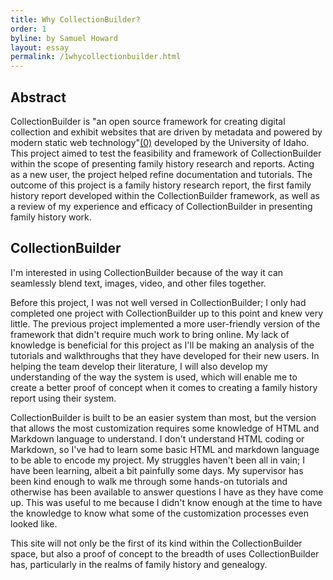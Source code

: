 ```yaml
---
title: Why CollectionBuilder?
order: 1
byline: by Samuel Howard
layout: essay
permalink: /1whycollectionbuilder.html
---
```


## Abstract

CollectionBuilder is "an open source framework for creating digital collection and exhibit websites that are driven by metadata and powered by modern static web technology"[(0)](https://collectionbuilder.github.io/) developed by the University of Idaho. This project aimed to test the feasibility and framework of CollectionBuilder within the scope of presenting family history research and reports. Acting as a new user, the project helped refine documentation and tutorials. The outcome of this project is a family history research report, the first family history report developed within the CollectionBuilder framework, as well as a review of my experience and efficacy of CollectionBuilder in presenting family history work.

## CollectionBuilder

I'm interested in using CollectionBuilder because of the way it can seamlessly blend text, images, video, and other files together. 

Before this project, I was not well versed in CollectionBuilder; I only had completed one project with CollectionBuilder up to this point and knew very little. The previous project implemented a more user-friendly version of the framework that didn't require much work to bring online. My lack of knowledge is beneficial for this project as I'll be making an analysis of the tutorials and walkthroughs that they have developed for their new users. In helping the team develop their literature, I will also develop my understanding of the way the system is used, which will enable me to create a better proof of concept when it comes to creating a family history report using their system.  

CollectionBuilder is built to be an easier system than most, but the version that allows the most customization requires some knowledge of HTML and Markdown language to understand. I don't understand HTML coding or Markdown, so I've had to learn some basic HTML and markdown language to be able to encode my project. My struggles haven't been all in vain; I have been learning, albeit a bit painfully some days. My supervisor has been kind enough to walk me through some hands-on tutorials and otherwise has been available to answer questions I have as they have come up. This was useful to me because I didn't know enough at the time to have the knowledge to know what some of the customization processes even looked like.

This site will not only be the first of its kind within the CollectionBuilder space, but also a proof of concept to the breadth of uses CollectionBuilder has, particularly in the realms of family history and genealogy. 
